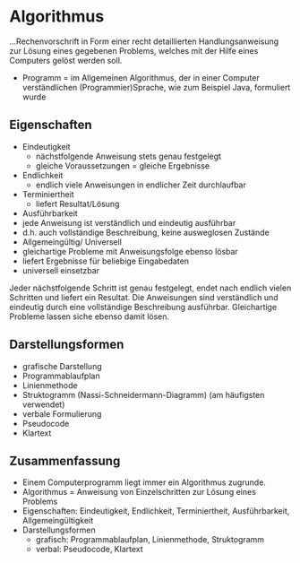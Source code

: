 # Algorithmus

...Rechenvorschrift in Form einer recht detaillierten Handlungsanweisung zur Lösung
eines gegebenen Problems, welches mit der Hilfe eines Computers gelöst werden soll.

- Programm = im Allgemeinen Algorithmus, der in einer Computer verständlichen (Programmier)Sprache,
wie zum Beispiel Java, formuliert wurde

## Eigenschaften

- Eindeutigkeit
  - nächstfolgende Anweisung stets genau festgelegt
  - gleiche Voraussetzungen = gleiche Ergebnisse
- Endlichkeit
  - endlich viele Anweisungen in endlicher Zeit durchlaufbar
- Terminiertheit
  - liefert Resultat/Lösung
- Ausführbarkeit
 - jede Anweisung ist verständlich und eindeutig ausführbar
 - d.h. auch vollständige Beschreibung, keine ausweglosen Zustände
- Allgemeingültig/ Universell
 - gleichartige Probleme mit Anweisungsfolge ebenso lösbar
 - liefert Ergebnisse für beliebige Eingabedaten
 - universell einsetzbar

Jeder nächstfolgende Schritt ist genau festgelegt, endet nach endlich vielen Schritten und
liefert ein Resultat. Die Anweisungen sind verständlich und eindeutig durch eine vollständige
Beschreibung ausführbar. Gleichartige Probleme lassen siche ebenso damit lösen.

## Darstellungsformen

- grafische Darstellung
 - Programmablaufplan
 - Linienmethode
 - Struktogramm (Nassi-Schneidermann-Diagramm) (am häufigsten verwendet)
- verbale Formulierung
 - Pseudocode
 - Klartext

## Zusammenfassung

- Einem Computerprogramm liegt immer ein Algorithmus zugrunde.
- Algorithmus = Anweisung von Einzelschritten zur Lösung eines Problems
- Eigenschaften: Eindeutigkeit, Endlichkeit, Terminiertheit, Ausführbarkeit, Allgemeingültigkeit
- Darstellungsformen
  - grafisch: Programmablaufplan, Linienmethode, Struktogramm
  - verbal: Pseudocode, Klartext
